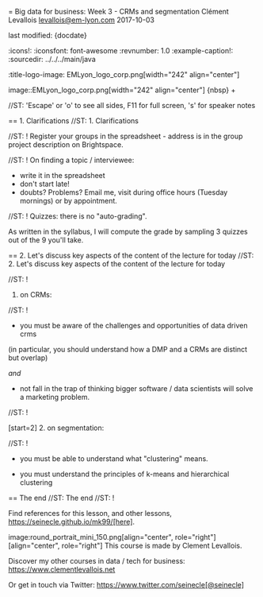 = Big data for business: Week 3 - CRMs and segmentation
Clément Levallois <levallois@em-lyon.com>
2017-10-03

last modified: {docdate}

:icons!:
:iconsfont:   font-awesome
:revnumber: 1.0
:example-caption!:
:sourcedir: ../../../main/java

:title-logo-image: EMLyon_logo_corp.png[width="242" align="center"]

image::EMLyon_logo_corp.png[width="242" align="center"]
{nbsp} +

//ST: 'Escape' or 'o' to see all sides, F11 for full screen, 's' for speaker notes


== 1. Clarifications
//ST: 1. Clarifications

//ST: !
Register your groups in the spreadsheet - address is in the group project description on Brightspace.

//ST: !
On finding a topic / interviewee:

- write it in the spreadsheet
- don't start late!
- doubts? Problems? Email me, visit during office hours (Tuesday mornings) or by appointment.

//ST: !
Quizzes: there is no "auto-grading".

As written in the syllabus, I will compute the grade by sampling 3 quizzes out of the 9 you'll take.

== 2. Let's discuss key aspects of the content of the lecture for today
//ST: 2. Let's discuss key aspects of the content of the lecture for today

//ST: !
1. on CRMs:

//ST: !
- you must be aware of the challenges and opportunities of data driven crms

(in particular, you should understand how a DMP and a CRMs are distinct but overlap)

*and*

- not fall in the trap of thinking bigger software / data scientists will solve a marketing problem.

//ST: !

[start=2]
2. on segmentation:

//ST: !
- you must be able to understand what "clustering" means.

- you must understand the principles of k-means and hierarchical clustering



== The end
//ST: The end
//ST: !

Find references for this lesson, and other lessons, https://seinecle.github.io/mk99/[here].

image:round_portrait_mini_150.png[align="center", role="right"][align="center", role="right"]
This course is made by Clement Levallois.

Discover my other courses in data / tech for business: https://www.clementlevallois.net

Or get in touch via Twitter: https://www.twitter.com/seinecle[@seinecle]
